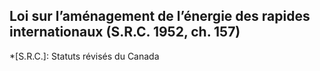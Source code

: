 ## Loi sur l’aménagement de l’énergie des rapides internationaux (S.R.C. 1952, ch. 157)
  *[S.R.C.]: Statuts révisés du Canada

